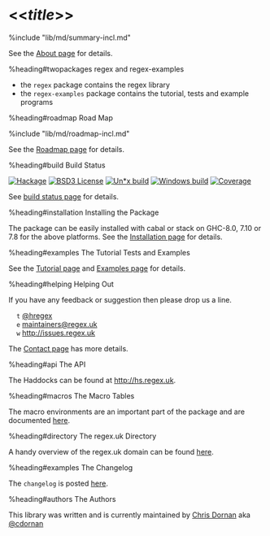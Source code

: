 # <<$title$>>

%include "lib/md/summary-incl.md"

See the [About page](http://about.regex.uk) for details.


%heading#twopackages regex and regex-examples

  * the `regex` package contains the regex library
  * the `regex-examples` package contains the tutorial, tests
    and example programs


%heading#roadmap Road Map

%include "lib/md/roadmap-incl.md"

See the [Roadmap page](http://roadmap.regex.uk) for details.


%heading#build Build Status

[![Hackage](http://regex.uk/badges/hackage.svg)](https://hackage.haskell.org/package/regex) [![BSD3 License](http://regex.uk/badges/license.svg)](https://tldrlegal.com/license/bsd-3-clause-license-%28revised%29) [![Un*x build](http://regex.uk/badges/unix-build.svg)](https://travis-ci.org/iconnect/regex) [![Windows build](http://regex.uk/badges/windows-build.svg)](https://ci.appveyor.com/project/engineerirngirisconnectcouk/regex/branch/master) [![Coverage](http://regex.uk/badges/coverage.svg)](https://coveralls.io/github/iconnect/regex?branch=master)

See [build status page](http://regex.uk/build-status) for details.


%heading#installation Installing the Package

The package can be easily installed with cabal or stack on GHC-8.0,
 7.10 or 7.8 for the above platforms. See the
[Installation page](http://installation.regex.uk) for details.


%heading#examples The Tutorial Tests and Examples

See the [Tutorial page](http://tutorial.regex.uk) and
[Examples page](http://examples.regex.uk) for details.


%heading#helping Helping Out

If you have any feedback or suggestion then please drop us a line.

&nbsp;&nbsp;&nbsp;&nbsp;`t` [&#64;hregex](https://twitter.com/hregex)<br/>
&nbsp;&nbsp;&nbsp;&nbsp;`e` maintainers@regex.uk<br/>
&nbsp;&nbsp;&nbsp;&nbsp;`w` http://issues.regex.uk

The [Contact page](http://contact.regex.uk) has more details.


%heading#api The API

The Haddocks can be found at http://hs.regex.uk.


%heading#macros The Macro Tables

The macro environments are an important part of the package and
are documented [here](http://macros.regex.uk).


%heading#directory The regex.uk Directory

A handy overview of the regex.uk domain can be found
[here](http://directory.regex.uk).


%heading#examples The Changelog

The `changelog` is posted [here](http://changelog.regex.uk).


%heading#authors The Authors

This library was written and is currently maintained by
[Chris Dornan](mailto:chris.dornan@irisconnect.com) aka
[&#64;cdornan](https://twitter.com/cdornan)
